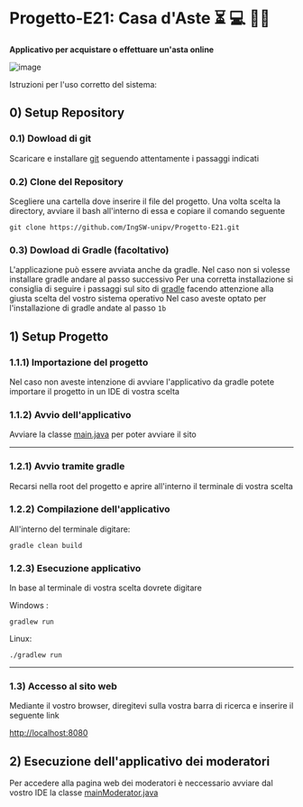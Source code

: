 # Progetto-E21: Casa d'Aste :hourglass_flowing_sand: :computer:  :man_judge:

**Applicativo per acquistare o effettuare un'asta online**

![image](https://drive.google.com/uc?id=1R9SAA4RzZff9ROwLHzviA4g83Yxr5Gne)

Istruzioni per l'uso corretto del sistema:

## 0) Setup Repository

### 0.1) Dowload di git

Scaricare e installare [git](https://git-scm.com/book/en/v2/Getting-Started-Installing-Git) seguendo attentamente i passaggi indicati

### 0.2) Clone del Repository

Scegliere una cartella dove inserire il file del progetto. Una volta scelta la directory, avviare il bash all'interno di essa
e copiare il comando seguente
```
git clone https://github.com/IngSW-unipv/Progetto-E21.git
```
### 0.3) Dowload di Gradle (facoltativo)

L'applicazione può essere avviata anche da gradle. Nel caso non si volesse installare gradle andare al passo successivo
Per una corretta installazione si consiglia di seguire i passaggi sul sito di [gradle](https://gradle.org/install/) facendo attenzione alla giusta scelta del vostro sistema operativo
Nel caso aveste optato per l'installazione di gradle andate al passo `1b`

## 1) Setup Progetto

### 1.1.1) Importazione del progetto

Nel caso non aveste intenzione di avviare l'applicativo da gradle potete importare il progetto in un IDE di vostra scelta

### 1.1.2) Avvio dell'applicativo

Avviare la classe [main.java](https://github.com/IngSW-unipv/Progetto-E21/blob/main/src/main/java/server/Main.java) per poter avviare il sito

------------

### 1.2.1) Avvio tramite gradle
Recarsi nella root del progetto e aprire all'interno il terminale di vostra scelta

### 1.2.2) Compilazione dell'applicativo
All'interno del terminale digitare: 
```
gradle clean build
```
### 1.2.3) Esecuzione applicativo
In base al terminale di vostra scelta dovrete digitare

Windows : 
```
gradlew run
```
Linux:
```
./gradlew run
```
------------

### 1.3) Accesso al sito web

Mediante il vostro browser, diregitevi sulla vostra barra di ricerca e inserire il seguente link

[http://localhost:8080](http://localhost:8080)


## 2) Esecuzione dell'applicativo dei moderatori
Per accedere alla pagina web dei moderatori è neccessario avviare dal vostro IDE la classe
[mainModerator.java](https://github.com/IngSW-unipv/Progetto-E21/blob/main/src/main/java/serverModerator/MainModerator.java)


